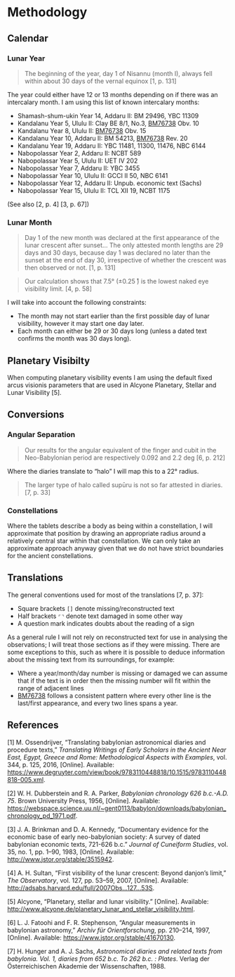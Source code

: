 Methodology
===========

Calendar
--------

### Lunar Year

> The beginning of the year, day 1 of Nisannu (month I), always fell
> within about 30 days of the vernal equinox \[1, p. 131\]

The year could either have 12 or 13 months depending on if there was an
intercalary month. I am using this list of known intercalary months:

-   Shamash-shum-ukin Year 14, Addaru II: BM 29496, YBC 11309
-   Kandalanu Year 5, Ululu II: Clay BE 8/1, No.3,
    [BM76738](./bm76738_76813.md#translation) Obv. 10
-   Kandalanu Year 8, Ululu II:
    [BM76738](./bm76738_76813.md#translation) Obv. 15
-   Kandalanu Year 10, Addaru II: BM 54213,
    [BM76738](./bm76738_76813.md#translation) Rev. 20
-   Kandalanu Year 19, Addaru II: YBC 11481, 11300, 11476, NBC 6144
-   Nabopolassar Year 2, Addaru II: NCBT 589
-   Nabopolassar Year 5, Ululu II: UET IV 202
-   Nabopolassar Year 7, Addaru II: YBC 3455
-   Nabopolassar Year 10, Ululu II: GCCI II 50, NBC 6141
-   Nabopolassar Year 12, Addaru II: Unpub. economic text (Sachs)
-   Nabopolassar Year 15, Ululu II: TCL XII 19, NCBT 1175

(See also \[2, p. 4\] \[3, p. 67\])

### Lunar Month

> Day 1 of the new month was declared at the first appearance of the
> lunar crescent after sunset… The only attested month lengths are 29
> days and 30 days, because day 1 was declared no later than the sunset
> at the end of day 30, irrespective of whether the crescent was then
> observed or not. \[1, p. 131\]

> Our calculation shows that 7.5° (±0.25 ̊) is the lowest naked eye
> visibility limit. \[4, p. 58\]

I will take into account the following constraints:

-   The month may not start earlier than the first possible day of lunar
    visibility, however it may start one day later.
-   Each month can either be 29 or 30 days long (unless a dated text
    confirms the month was 30 days long).

Planetary Visibilty
-------------------

When computing planetary visibility events I am using the default fixed
arcus visionis parameters that are used in Alcyone Planetary, Stellar
and Lunar Visibility \[5\].

Conversions
-----------

### Angular Separation

> Our results for the angular equivalent of the finger and cubit in the
> Neo-Babylonian period are respectively 0.092 and 2.2 deg \[6, p. 212\]

Where the diaries translate to “halo” I will map this to a 22° radius.

> The larger type of halo called supūru is not so far attested in
> diaries. \[7, p. 33\]

### Constellations

Where the tablets describe a body as being within a constellation, I
will approximate that position by drawing an appropriate radius around a
relatively central star within that constellation. We can only take an
approximate approach anyway given that we do not have strict boundaries
for the ancient constellations.

Translations
------------

The general conventions used for most of the translations \[7, p. 37\]:

-   Square brackets `[]` denote missing/reconstructed text
-   Half brackets `⌜⌝` denote text damaged in some other way
-   A question mark indicates doubts about the reading of a sign

As a general rule I will not rely on reconstructed text for use in
analysing the observations; I will treat those sections as if they were
missing. There are some exceptions to this, such as where it is possible
to deduce information about the missing text from its surroundings, for
example:

-   Where a year/month/day number is missing or damaged we can assume
    that if the text is in order then the missing number will fit within
    the range of adjacent lines
-   [BM76738](./bm76738_76813.md) follows a consistent pattern where
    every other line is the last/first appearance, and every two lines
    spans a year.

References
----------

\[1\] M. Ossendrijver, “Translating babylonian astronomical diaries and
procedure texts,” *Translating Writings of Early Scholars in the Ancient
Near East, Egypt, Greece and Rome: Methodological Aspects with
Examples*, vol. 344, p. 125, 2016, \[Online\]. Available:
<https://www.degruyter.com/view/book/9783110448818/10.1515/9783110448818-005.xml>.

\[2\] W. H. Dubberstein and R. A. Parker, *Babylonian chronology 626
b.c.-A.D. 75*. Brown University Press, 1956, \[Online\]. Available:
<https://webspace.science.uu.nl/~gent0113/babylon/downloads/babylonian_chronology_pd_1971.pdf>.

\[3\] J. A. Brinkman and D. A. Kennedy, “Documentary evidence for the
economic base of early neo-babylonian society: A survey of dated
babylonian economic texts, 721-626 b.c.” *Journal of Cuneiform Studies*,
vol. 35, no. 1, pp. 1–90, 1983, \[Online\]. Available:
<http://www.jstor.org/stable/3515942>.

\[4\] A. H. Sultan, “First visibility of the lunar crescent: Beyond
danjon’s limit,” *The Observatory*, vol. 127, pp. 53–59, 2007,
\[Online\]. Available:
<http://adsabs.harvard.edu/full/2007Obs...127...53S>.

\[5\] Alcyone, “Planetary, stellar and lunar visibility.” \[Online\].
Available:
<http://www.alcyone.de/planetary_lunar_and_stellar_visibility.html>.

\[6\] L. J. Fatoohi and F. R. Stephenson, “Angular measurements in
babylonian astronomy,” *Archiv für Orientforschung*, pp. 210–214, 1997,
\[Online\]. Available: <https://www.jstor.org/stable/41670130>.

\[7\] H. Hunger and A. J. Sachs, *Astronomical diaries and related texts
from babylonia. Vol. 1, diaries from 652 b.c. To 262 b.c. : Plates*.
Verlag der Österreichischen Akademie der Wissenschaften, 1988.
